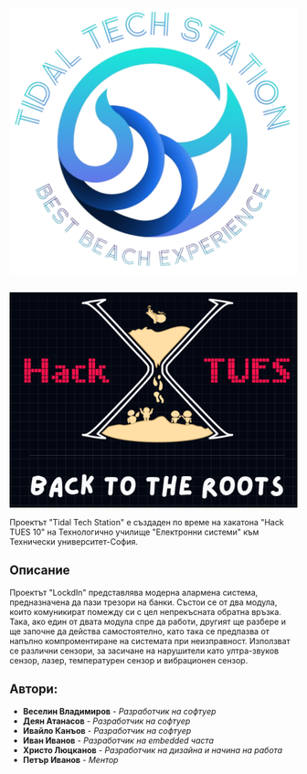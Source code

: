 <p align="center">
  <img src="https://github.com/Veselin-Vladimirov/The-warrior-project/blob/main/Pictures/Logos/TTS/Biglogo.png">
</p>

## 

<p align="center">
  <img src="https://github.com/Veselin-Vladimirov/The-warrior-project/blob/main/Pictures/Logos/Hactues/hacktueslogo.png">
</p>
Проектът "Tidal Tech Station" е създаден по време на хакатона "Hack TUES 10" на Технологично училище "Електронни системи" към Технически университет-София.

## **Описание**
Проектът "LockdIn" представлява модерна алармена система, предназначена да пази трезори на банки.
Състои се от два модула, които комуникират помежду си с цел непрекъсната обратна връзка. Така, ако един от двата модула спре да работи, 
другият ще разбере и ще започне да действа самостоятелно, като така се предпазва от напълно компроментиране на системата при
неизправност. Използват се различни сензори, за засичане на нарушители като ултра-звуков сензор, лазер, температурен сензор и вибрационен сензор.

## **Автори:**
- **Веселин Владимиров** - *Разработчик на софтуер*
- **Деян Атанасов** - *Разработчик на софтуер*
- **Ивайло Канъов** - *Разработчик на софтуер*
- **Иван Иванов** - *Разработчик на embedded часта*
- **Христо Люцканов** - *Разработчик на дизайна и начина на работа*
- **Петър Иванов** - *Ментор*
